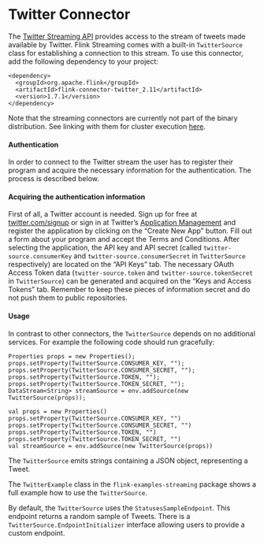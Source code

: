 

# Twitter Connector

The [Twitter Streaming API](https://dev.twitter.com/docs/streaming-apis) provides access to the stream of tweets made available by Twitter. Flink Streaming comes with a built-in `TwitterSource` class for establishing a connection to this stream. To use this connector, add the following dependency to your project:



```
<dependency>
  <groupId>org.apache.flink</groupId>
  <artifactId>flink-connector-twitter_2.11</artifactId>
  <version>1.7.1</version>
</dependency>
```



Note that the streaming connectors are currently not part of the binary distribution. See linking with them for cluster execution [here](//ci.apache.org/projects/flink/flink-docs-release-1.7/dev/linking.html).

#### Authentication

In order to connect to the Twitter stream the user has to register their program and acquire the necessary information for the authentication. The process is described below.

#### Acquiring the authentication information

First of all, a Twitter account is needed. Sign up for free at [twitter.com/signup](https://twitter.com/signup) or sign in at Twitter’s [Application Management](https://apps.twitter.com/) and register the application by clicking on the “Create New App” button. Fill out a form about your program and accept the Terms and Conditions. After selecting the application, the API key and API secret (called `twitter-source.consumerKey` and `twitter-source.consumerSecret` in `TwitterSource` respectively) are located on the “API Keys” tab. The necessary OAuth Access Token data (`twitter-source.token` and `twitter-source.tokenSecret` in `TwitterSource`) can be generated and acquired on the “Keys and Access Tokens” tab. Remember to keep these pieces of information secret and do not push them to public repositories.

#### Usage

In contrast to other connectors, the `TwitterSource` depends on no additional services. For example the following code should run gracefully:



```
Properties props = new Properties();
props.setProperty(TwitterSource.CONSUMER_KEY, "");
props.setProperty(TwitterSource.CONSUMER_SECRET, "");
props.setProperty(TwitterSource.TOKEN, "");
props.setProperty(TwitterSource.TOKEN_SECRET, "");
DataStream<String> streamSource = env.addSource(new TwitterSource(props));
```





```
val props = new Properties()
props.setProperty(TwitterSource.CONSUMER_KEY, "")
props.setProperty(TwitterSource.CONSUMER_SECRET, "")
props.setProperty(TwitterSource.TOKEN, "")
props.setProperty(TwitterSource.TOKEN_SECRET, "")
val streamSource = env.addSource(new TwitterSource(props))
```



The `TwitterSource` emits strings containing a JSON object, representing a Tweet.

The `TwitterExample` class in the `flink-examples-streaming` package shows a full example how to use the `TwitterSource`.

By default, the `TwitterSource` uses the `StatusesSampleEndpoint`. This endpoint returns a random sample of Tweets. There is a `TwitterSource.EndpointInitializer` interface allowing users to provide a custom endpoint.

